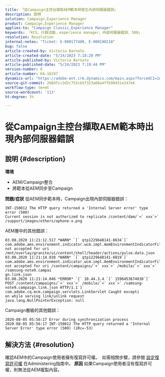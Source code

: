 ```yaml
---
title: 「從Campaign主控台擷取AEM範本時發生內部伺服器錯誤」
description: 說明
solution: Campaign,Experience Manager
product: Campaign,Experience Manager
applies-to: "Campaign Classic,Experience Manager"
keywords: 「KCS、行銷活動、experience manager、內部伺服器錯誤、500」
resolution: Resolution
internal-notes: "Ticket: E-000177400, E-000190218"
bug: false
article-created-by: Victoria Barnato
article-created-date: "5/24/2023 7:18:20 PM"
article-published-by: Victoria Barnato
article-published-date: "5/24/2023 7:19:44 PM"
version-number: 6
article-number: KA-16297
dynamics-url: "https://adobe-ent.crm.dynamics.com/main.aspx?forceUCI=1&pagetype=entityrecord&etn=knowledgearticle&id=c9e250b8-67fa-ed11-8849-6045bd006b3d"
source-git-commit: 2b8dfcc2d2c753cb5f323a68a4ffb99431e247e6
workflow-type: tm+mt
source-wordcount: '113'
ht-degree: 3%

---
```


# 從Campaign主控台擷取AEM範本時出現內部伺服器錯誤

## 說明 {#description}

<b>環境</b>
- AEM/Campaign整合
- 將範本從AEM同步至Campaign

<b>問題/症狀</b>
從AEM同步範本時，Campaign出現內部伺服器錯誤：


```
INT-150012 The HTTP query returned a 'Internal Server error' type error (500)
Current session is not authorized to replicate /content/dam/`<` xxx`>` /support/images/others/ophone-x.png
```


AEM層中的其他錯誤：


```
03.08.2020 11:21:12.517 *WARN* `[` qtp1229648141-8634`]`  com.adobe.ams.environment.indicator.wcm.impl.AemEnvironmentIndicatorFilter not accepted for uri /mnt/overlay/granite/ui/content/shell/header/actions/pulse.data.json
03.08.2020 11:21:14.038 *WARN* `[` qtp1229648141-8819`]`  com.adobe.ams.environment.indicator.wcm.impl.AemEnvironmentIndicatorFilter not accepted for uri /content/campaigns/`<` xxx`>` /mobile/`<` xxx`>` /samsung-note9.campai
gn.link.json
03.08.2020 11:21:14.046 *ERROR* `[` 10.44.3.4 `[` 1596453674038`]`  POST /content/campaigns/`<` xxx`>` /mobile/`<` xxx`>` /samsung-note9.campaign.link.json HTTP/1.1`]`  com.adobe.cq.mcm.campaign.servlets.LinkServlet Caught excepti
on while serving link/unlink request
java.lang.NullPointerException: null
```


Campaign層級的其他錯誤：


```
2020-08-05 05:56:17 Error during synchronization process
2020-08-05 05:56:17 INT-150012 The HTTP query returned a 'Internal Server Error' type error (500) (iRc=-53)
```





## 解決方法 {#resolution}


確認AEM中的Campaign使用者擁有復寫許可權。  如需相關步驟，請參閱 [設定復寫許可權](https://experienceleague.adobe.com/docs/experience-manager-65/administering/security/security.html?lang=en#setting-replication-privileges) 在Administering指南中。
<b>原因</b>
如果Campaign使用者沒有復寫許可權，則無法從AEM複製內容。


